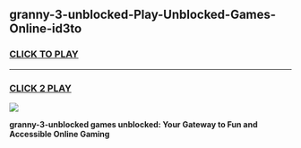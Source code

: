 
## granny-3-unblocked-Play-Unblocked-Games-Online-id3to
<h3>
<a href="https://premium76.site?title=granny-3-unblocked&ref=25A">CLICK TO PLAY</a></h3>
<hr>

<h3>
<a href="https://premium76.site?title=granny-3-unblocked&ref=25A">CLICK 2 PLAY</a>
  
</h3>

<a href="https://premium76.site?title=granny-3-unblocked&ref=25A"><img src="https://clearcache.store/games.png"></a>


**granny-3-unblocked games unblocked: Your Gateway to Fun and Accessible Online Gaming**
